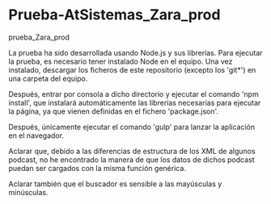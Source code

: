 # Prueba-AtSistemas_Zara_prod
prueba_Zara_prod

La prueba ha sido desarrollada usando Node.js y sus librerías.
Para ejecutar la prueba, es necesario tener instalado Node en el equipo. Una vez instalado, descargar los ficheros de este repositorio (excepto los 'git*') en una carpeta del equipo.

Después, entrar por consola a dicho directorio y ejecutar el comando 'npm install', que instalará automáticamente las librerías necesarias para ejecutar la página, ya que vienen definidas en el fichero 'package.json'.

Después, únicamente ejecutar el comando 'gulp' para lanzar la aplicación en el navegador.

Aclarar que, debido a las diferencias de estructura de los XML de algunos podcast, no he encontrado la manera de que los datos de dichos podcast puedan ser cargados con la misma función genérica.


Aclarar también que el buscador es sensible a las mayúsculas y minúsculas.
